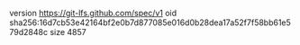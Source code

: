 version https://git-lfs.github.com/spec/v1
oid sha256:16d7cb53e42164bf2e0b7d877085e016d0b28dea17a52f7f58bb61e579d2848c
size 4857
